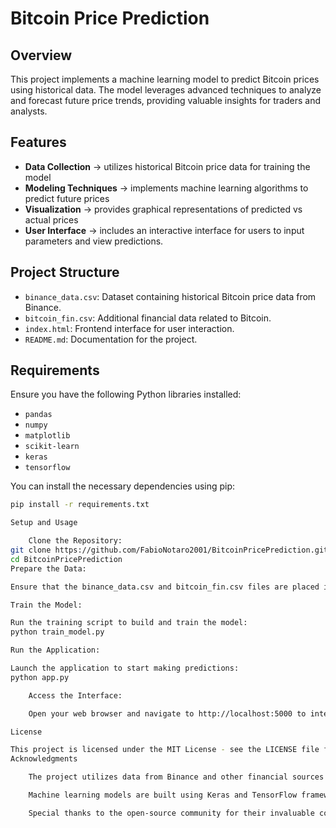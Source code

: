# Bitcoin Price Prediction

## Overview

This project implements a machine learning model to predict Bitcoin prices using historical data. The model leverages advanced techniques to analyze and forecast future price trends, providing valuable insights for traders and analysts.

## Features

- **Data Collection** -> utilizes historical Bitcoin price data for training the model
- **Modeling Techniques** -> implements machine learning algorithms to predict future prices
- **Visualization** -> provides graphical representations of predicted vs actual prices
- **User Interface** -> includes an interactive interface for users to input parameters and view predictions.

## Project Structure

- `binance_data.csv`: Dataset containing historical Bitcoin price data from Binance.
- `bitcoin_fin.csv`: Additional financial data related to Bitcoin.
- `index.html`: Frontend interface for user interaction.
- `README.md`: Documentation for the project.

## Requirements

Ensure you have the following Python libraries installed:

- `pandas`
- `numpy`
- `matplotlib`
- `scikit-learn`
- `keras`
- `tensorflow`

You can install the necessary dependencies using pip:

```bash
pip install -r requirements.txt

Setup and Usage

    Clone the Repository:
git clone https://github.com/FabioNotaro2001/BitcoinPricePrediction.git
cd BitcoinPricePrediction
Prepare the Data:

Ensure that the binance_data.csv and bitcoin_fin.csv files are placed in the project directory.

Train the Model:

Run the training script to build and train the model:
python train_model.py

Run the Application:

Launch the application to start making predictions:
python app.py

    Access the Interface:

    Open your web browser and navigate to http://localhost:5000 to interact with the application.

License

This project is licensed under the MIT License - see the LICENSE file for details.
Acknowledgments

    The project utilizes data from Binance and other financial sources.

    Machine learning models are built using Keras and TensorFlow frameworks.

    Special thanks to the open-source community for their invaluable contributions.
